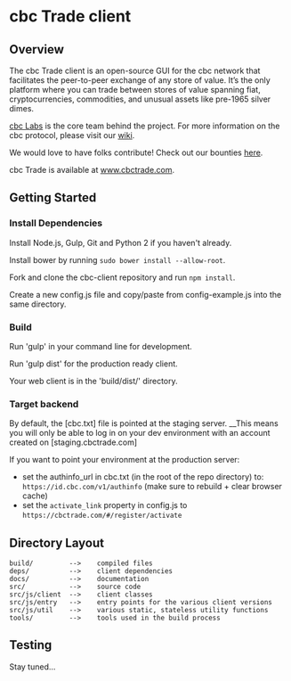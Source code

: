 # cbc Trade client

## Overview
The cbc Trade client is an open-source GUI for the cbc network that facilitates the peer-to-peer exchange of any store of value. It’s the only platform where you can trade between stores of value spanning fiat, cryptocurrencies, commodities, and unusual assets like pre-1965 silver dimes.

[cbc Labs](https://cbclabs.com) is the core team behind the project. For more information on the cbc protocol, please visit our [wiki](https://cbc.com/wiki/).

We would love to have folks contribute! Check out our bounties [here](https://www.bountysource.com/teams/cbc/bounties).

cbc Trade is available at www.cbctrade.com.


## Getting Started

### Install Dependencies

Install Node.js, Gulp, Git and Python 2 if you haven't already.

Install bower by running `sudo bower install --allow-root`.

Fork and clone the cbc-client repository and run `npm install`.

Create a new config.js file and copy/paste from config-example.js into the same directory.

### Build

Run 'gulp' in your command line for development.

Run 'gulp dist' for the production ready client.

Your web client is in the 'build/dist/' directory.

### Target backend

By default, the [cbc.txt] file is pointed at the staging server.
__This means you will only be able to log in on your dev environment with an account created on [staging.cbctrade.com]

If you want to point your environment at the production server:
- set the authinfo_url in cbc.txt (in the root of the repo directory) to: `https://id.cbc.com/v1/authinfo` (make sure to rebuild + clear browser cache)
- set the `activate_link` property in config.js to `https://cbctrade.com/#/register/activate`

## Directory Layout

	build/         -->    compiled files
	deps/          -->    client dependencies
	docs/          -->    documentation
	src/           -->    source code
	src/js/client  -->    client classes
	src/js/entry   -->    entry points for the various client versions
	src/js/util    -->    various static, stateless utility functions
	tools/         -->    tools used in the build process


## Testing

Stay tuned...

